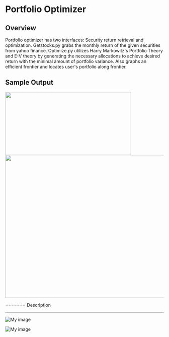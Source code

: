 <h1>Portfolio Optimizer</h1>

<h2>Overview</h2>
Portfolio optimizer has two interfaces: Security return retrieval and optimization. Getstocks.py grabs the monthly return of the given securities from yahoo finance. Optimize.py utilizes Harry Markowitz's Portfolio Theory and E-V theory by generating the necessary allocations to achieve desired return with the minimal amount of portfolio variance. Also graphs an efficient frontier and locates user's portfolio along frontier.

<h2>Sample Output</h2>

<img src="http://i.imgur.com/dslbrO5.png" width=400px height=200px>
<img src="http://i.imgur.com/pmO8tmW.png" width=581px height=454px>


=======
Description
<hr> 

![My image](http://imgur.com/0C3eB0x)

![My image](http://imgur.com/pmO8tmW)
